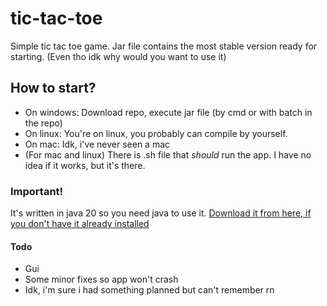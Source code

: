 # tic-tac-toe
Simple tic tac toe game.
Jar file contains the most stable version ready for starting. (Even tho idk why would you want to use it)

## How to start?
- On windows:
Download repo, execute jar file (by cmd or with batch in the repo)
- On linux:
You're on linux, you probably can compile by yourself.
- On mac:
Idk, i've never seen a mac
- (For mac and linux)
There is .sh file that *should* run the app. I have no idea if it works, but it's there.
### Important!
It's written in java 20 so you need java to use it.
[Download it from here, if you don't have it already installed](https://www.oracle.com/pl/java/technologies/downloads/)
#### Todo
- Gui
- Some minor fixes so app won't crash
- Idk, i'm sure i had something planned but can't remember rn


